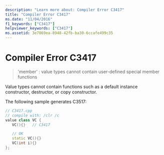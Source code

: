 ```yaml
---
description: "Learn more about: Compiler Error C3417"
title: "Compiler Error C3417"
ms.date: "11/04/2016"
f1_keywords: ["C3417"]
helpviewer_keywords: ["C3417"]
ms.assetid: 3e7869ea-8948-42fb-ba30-6ccafe499c35
---
```

# Compiler Error C3417

> 'member' : value types cannot contain user-defined special member functions

Value types cannot contain functions such as a default instance constructor, destructor, or copy constructor.

The following sample generates C3517:

```cpp
// C3417.cpp
// compile with: /clr /c
value class VC {
   VC(){}   // C3417

   // OK
   static VC(){}
   VC(int i){}
};
```
